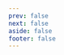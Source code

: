 ```yaml
---
prev: false
next: false
aside: false
footer: false
---
```


<script setup>
import { defineAsyncComponent } from "vue"; 

const BlogToc = defineAsyncComponent(() => import('../../packages/pages/blog-toc.vue'))
</script>

<ClientOnly>
  <BlogToc />
</ClientOnly>
